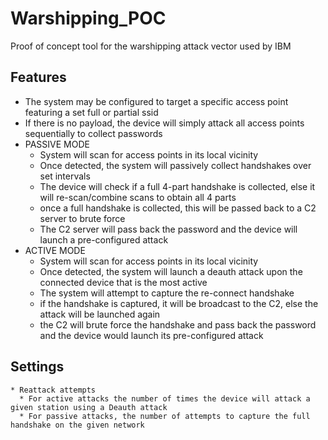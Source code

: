# Warshipping_POC
Proof of concept tool for the warshipping attack vector used by IBM
## Features
  * The system may be configured to target a specific access point featuring a set full or partial ssid
  * If there is no payload, the device will simply attack all access points sequentially to collect passwords
  * PASSIVE MODE
    * System will scan for access points in its local vicinity
    * Once detected, the system will passively collect handshakes over set intervals
    * The device will check if a full 4-part handshake is collected, else it will re-scan/combine scans to obtain all 4 parts
    * once a full handshake is collected, this will be passed back to a C2 server to brute force
    * The C2 server will pass back the password and the device will launch a pre-configured attack
  * ACTIVE MODE
    * System will scan for access points in its local vicinity
    * Once detected, the system will launch a deauth attack upon the connected device that is the most active
    * The system will attempt to capture the re-connect handshake 
    * if the handshake is captured, it will be broadcast to the C2, else the attack will be launched again
    * the C2 will brute force the handshake and pass back the password and the device would launch its pre-configured attack

 ## Settings
    * Reattack attempts
      * For active attacks the number of times the device will attack a given station using a Deauth attack
      * For passive attacks, the number of attempts to capture the full handshake on the given network
    
    
